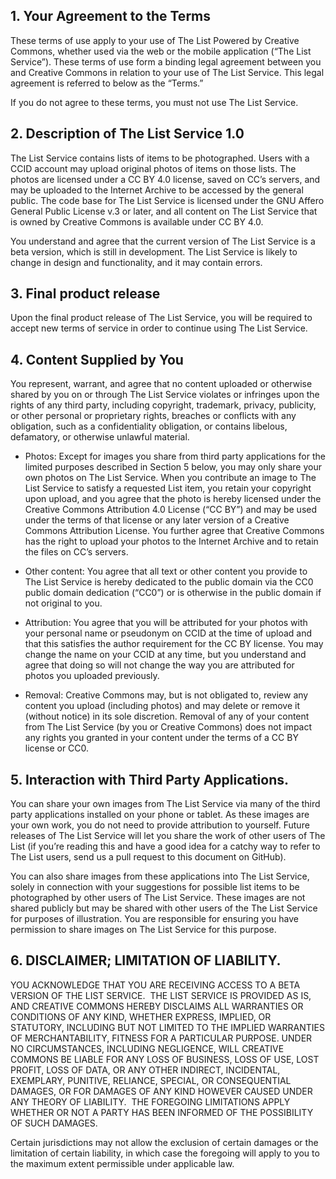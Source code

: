## 1. Your Agreement to the Terms

These terms of use apply to your use of The List Powered by Creative Commons, whether used via the web or the mobile application (“The List Service”). These terms of use form a binding legal agreement between you and Creative Commons in relation to your use of The List Service. This legal agreement is referred to below as the “Terms.”

If you do not agree to these terms, you must not use The List Service.  

## 2. Description of The List Service 1.0

The List Service contains lists of items to be photographed. Users with a CCID account may upload original photos of items on those lists. The photos are licensed under a CC BY 4.0 license, saved on CC’s servers, and may be uploaded to the Internet Archive to be accessed by the general public. The code base for The List Service is licensed under the GNU Affero General Public License v.3 or later, and all content on The List Service that is owned by Creative Commons is available under CC BY 4.0. 

You understand and agree that the current version of The List Service is a beta version, which is still in development. The List Service is likely to change in design and functionality, and it may contain errors.

## 3. Final product release

Upon the final product release of The List Service, you will be required to accept new terms of service in order to continue using The List Service. 

## 4. Content Supplied by You

You represent, warrant, and agree that no content uploaded or otherwise shared by you on or through The List Service violates or infringes upon the rights of any third party, including copyright, trademark, privacy, publicity, or other personal or proprietary rights, breaches or conflicts with any obligation, such as a confidentiality obligation, or contains libelous, defamatory, or otherwise unlawful material.

* Photos: Except for images you share from third party applications for the limited purposes described in Section 5 below, you may only share your own photos on The List Service. When you contribute an image to The List Service to satisfy a requested List item, you retain your copyright upon upload, and you agree that the photo is hereby licensed under the Creative Commons Attribution 4.0 License (“CC BY”) and may be used under the terms of that license or any later version of a Creative Commons Attribution License. You further agree that Creative Commons has the right to upload your photos to the Internet Archive and to retain the files on CC’s servers. 

* Other content: You agree that all text or other content you provide to The List Service is hereby dedicated to the public domain via the CC0 public domain dedication (“CC0”) or is otherwise in the public domain if not original to you. 

* Attribution: You agree that you will be attributed for your photos with your personal name or pseudonym on CCID at the time of upload and that this satisfies the author requirement for the CC BY license. You may change the name on your CCID at any time, but you understand and agree that doing so will not change the way you are attributed for photos you uploaded previously.  

* Removal: Creative Commons may, but is not obligated to, review any content you upload (including photos) and may delete or remove it (without notice) in its sole discretion. Removal of any of your content from The List Service (by you or Creative Commons) does not impact any rights you granted in your content under the terms of a CC BY license or CC0. 

## 5. Interaction with Third Party Applications.

You can share your own images from The List Service via many of the third party applications installed on your phone or tablet. As these images are your own work, you do not need to provide attribution to yourself. Future releases of The List Service will let you share the work of other users of The List (if you’re reading this and have a good idea for a catchy way to refer to The List users, send us a pull request to this document on GitHub).

You can also share images from these applications into The List Service, solely in connection with your suggestions for possible list items to be photographed by other users of The List Service. These images are not shared publicly but may be shared with other users of the The List Service for purposes of illustration. You are responsible for ensuring you have permission to share images on The List Service for this purpose. 

## 6. DISCLAIMER; LIMITATION OF LIABILITY.

YOU ACKNOWLEDGE THAT YOU ARE RECEIVING ACCESS TO A BETA VERSION OF THE LIST SERVICE.  THE LIST SERVICE IS PROVIDED AS IS, AND CREATIVE COMMONS HEREBY DISCLAIMS ALL WARRANTIES OR CONDITIONS OF ANY KIND, WHETHER EXPRESS, IMPLIED, OR STATUTORY, INCLUDING BUT NOT LIMITED TO THE IMPLIED WARRANTIES OF MERCHANTABILITY, FITNESS FOR A PARTICULAR PURPOSE. UNDER NO CIRCUMSTANCES, INCLUDING NEGLIGENCE, WILL CREATIVE COMMONS BE LIABLE FOR ANY LOSS OF BUSINESS, LOSS OF USE, LOST PROFIT, LOSS OF DATA, OR ANY OTHER INDIRECT, INCIDENTAL, EXEMPLARY, PUNITIVE, RELIANCE, SPECIAL, OR CONSEQUENTIAL DAMAGES, OR FOR DAMAGES OF ANY KIND HOWEVER CAUSED UNDER ANY THEORY OF LIABILITY.  THE FOREGOING LIMITATIONS APPLY WHETHER OR NOT A PARTY HAS BEEN INFORMED OF THE POSSIBILITY OF SUCH DAMAGES.  

Certain jurisdictions may not allow the exclusion of certain damages or the limitation of certain liability, in which case the foregoing will apply to you to the maximum extent permissible under applicable law. 

